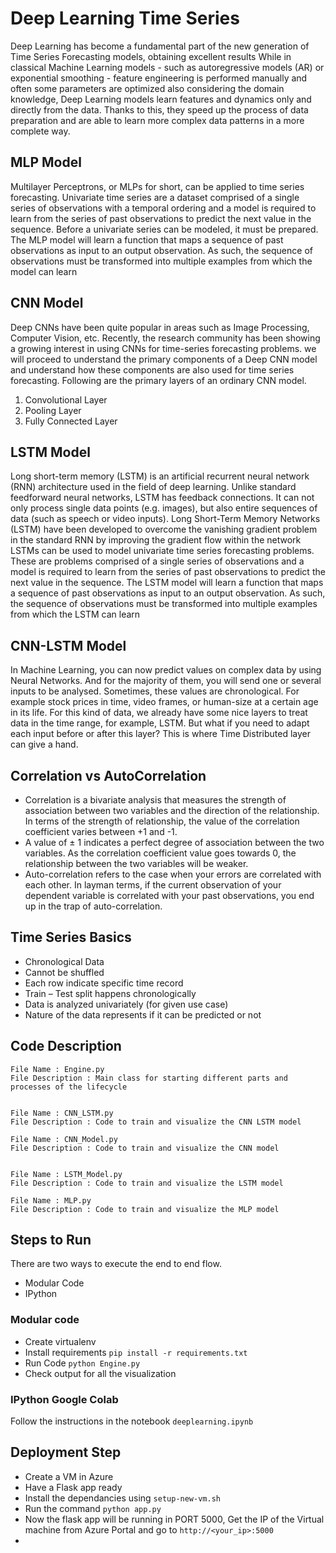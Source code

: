 # Deep Learning Time Series

Deep Learning has become a fundamental part of the new generation of Time Series Forecasting models, obtaining excellent results
While in classical Machine Learning models - such as autoregressive models (AR) or exponential smoothing - feature engineering is performed manually and often some parameters are optimized also considering the domain knowledge, Deep Learning models learn features and dynamics only and directly from the data.
Thanks to this, they speed up the process of data preparation and are able to learn more complex data patterns in a more complete way.

## MLP Model

Multilayer Perceptrons, or MLPs for short, can be applied to time series forecasting.
Univariate time series are a dataset comprised of a single series of observations with a temporal ordering and a model is required to learn from the series of past observations to predict the next value in the sequence.
Before a univariate series can be modeled, it must be prepared.
The MLP model will learn a function that maps a sequence of past observations as input to an output observation. As such, the sequence of observations must be transformed into multiple examples from which the model can learn

## CNN Model

Deep CNNs have been quite popular in areas such as Image Processing, Computer Vision, etc. Recently, the research community has been showing a growing interest in using CNNs for time-series forecasting problems.
we will proceed to understand the primary components of a Deep CNN model and understand how these components are also used for time series forecasting. Following are the primary layers of an ordinary CNN model.
1. Convolutional Layer
2. Pooling Layer
3. Fully Connected Layer


## LSTM Model

Long short-term memory (LSTM) is an artificial recurrent neural network (RNN) architecture used in the field of deep learning. Unlike standard feedforward neural networks, LSTM has feedback connections. It can not only process single data points (e.g. images), but also entire sequences of data (such as speech or video inputs).
Long Short-Term Memory Networks (LSTM) have been developed to overcome the vanishing gradient problem in the standard RNN by improving the gradient flow within the network
LSTMs can be used to model univariate time series forecasting problems.
These are problems comprised of a single series of observations and a model is required to learn from the series of past observations to predict the next value in the sequence.
The LSTM model will learn a function that maps a sequence of past observations as input to an output observation. As such, the sequence of observations must be transformed into multiple examples from which the LSTM can learn


## CNN-LSTM Model

In Machine Learning, you can now predict values on complex data by using Neural Networks. And for the majority of them, you will send one or several inputs to be analysed. Sometimes, these values are chronological. 
For example stock prices in time, video frames, or human-size at a certain age in its life. For this kind of data, we already have some nice layers to treat data in the time range, for example, LSTM. But what if you need to adapt each input before or after this layer? This is where Time Distributed layer can give a hand.



## Correlation vs AutoCorrelation

- Correlation is a bivariate analysis that measures the strength of association between two variables and the direction of the relationship. In terms of the strength of relationship, the value of the correlation coefficient varies between +1 and -1.
- A value of ± 1 indicates a perfect degree of association between the two variables. As the correlation coefficient value goes towards 0, the relationship between the two variables will be weaker.
- Auto-correlation refers to the case when your errors are correlated with each other. In layman terms, if the current observation of your dependent variable is correlated with your past observations, you end up in the trap of auto-correlation. 

## Time Series Basics

-   Chronological Data
- Cannot be shuffled
- Each row indicate specific time record
- Train – Test split happens chronologically
- Data is analyzed univariately (for given use case)
- Nature of the data represents if it can be predicted or not

## Code Description


    File Name : Engine.py
    File Description : Main class for starting different parts and processes of the lifecycle


    File Name : CNN_LSTM.py
    File Description : Code to train and visualize the CNN LSTM model
    
    File Name : CNN_Model.py
    File Description : Code to train and visualize the CNN model
    
    
    File Name : LSTM_Model.py
    File Description : Code to train and visualize the LSTM model
    
    File Name : MLP.py
    File Description : Code to train and visualize the MLP model



## Steps to Run

There are two ways to execute the end to end flow.

- Modular Code
- IPython

### Modular code

- Create virtualenv
- Install requirements `pip install -r requirements.txt`
- Run Code `python Engine.py`
- Check output for all the visualization

### IPython Google Colab

Follow the instructions in the notebook `deeplearning.ipynb`


## Deployment Step

- Create a VM in Azure
- Have a Flask app ready
- Install the dependancies using ```setup-new-vm.sh```
- Run the command ```python app.py```
- Now the flask app will be running in PORT 5000, Get the IP of the Virtual machine from Azure Portal and go to ```http://<your_ip>:5000```
- 
